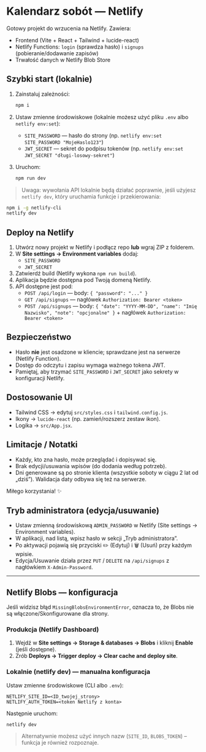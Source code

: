 # Kalendarz sobót — Netlify

Gotowy projekt do wrzucenia na Netlify. Zawiera:
- Frontend (Vite + React + Tailwind + lucide-react)
- Netlify Functions: `login` (sprawdza hasło) i `signups` (pobieranie/dodawanie zapisów)
- Trwałość danych w Netlify Blob Store

## Szybki start (lokalnie)
1. Zainstaluj zależności:
   ```bash
   npm i
   ```

2. Ustaw zmienne środowiskowe (lokalnie możesz użyć pliku `.env` albo `netlify env:set`):
   - `SITE_PASSWORD` — hasło do strony (np. `netlify env:set SITE_PASSWORD "MojeHaslo123"`)
   - `JWT_SECRET` — sekret do podpisu tokenów (np. `netlify env:set JWT_SECRET "długi-losowy-sekret"`)

3. Uruchom:
   ```bash
   npm run dev
   ```

> Uwaga: wywołania API lokalnie będą działać poprawnie, jeśli użyjesz `netlify dev`, który uruchamia funkcje i przekierowania:
```bash
npm i -g netlify-cli
netlify dev
```

## Deploy na Netlify
1. Utwórz nowy projekt w Netlify i podłącz repo **lub** wgraj ZIP z folderem.
2. W **Site settings → Environment variables** dodaj:
   - `SITE_PASSWORD`
   - `JWT_SECRET`
3. Zatwierdź build (Netlify wykona `npm run build`).
4. Aplikacja będzie dostępna pod Twoją domeną Netlify.
5. API dostępne jest pod:
   - `POST /api/login` — body: `{ "password": "..." }`
   - `GET /api/signups` — nagłówek `Authorization: Bearer <token>`
   - `POST /api/signups` — body: `{ "date": "YYYY-MM-DD", "name": "Imię Nazwisko", "note": "opcjonalne" }` + nagłówek `Authorization: Bearer <token>`

## Bezpieczeństwo
- Hasło **nie** jest osadzone w kliencie; sprawdzane jest na serwerze (Netlify Function).
- Dostęp do odczytu i zapisu wymaga ważnego tokena JWT.
- Pamiętaj, aby trzymać `SITE_PASSWORD` i `JWT_SECRET` jako sekrety w konfiguracji Netlify.

## Dostosowanie UI
- Tailwind CSS → edytuj `src/styles.css` i `tailwind.config.js`.
- Ikony → `lucide-react` (np. zamień/rozszerz zestaw ikon).
- Logika → `src/App.jsx`.

## Limitacje / Notatki
- Każdy, kto zna hasło, może przeglądać i dopisywać się.
- Brak edycji/usuwania wpisów (do dodania według potrzeb).
- Dni generowane są po stronie klienta (wszystkie soboty w ciągu 2 lat od „dziś”). Walidacja daty odbywa się też na serwerze.

Miłego korzystania! ✨

## Tryb administratora (edycja/usuwanie)
- Ustaw zmienną środowiskową `ADMIN_PASSWORD` w Netlify (Site settings → Environment variables).
- W aplikacji, nad listą, wpisz hasło w sekcji „Tryb administratora”.
- Po aktywacji pojawią się przyciski ✏️ (Edytuj) i 🗑 (Usuń) przy każdym wpisie.
- Edycja/Usuwanie działa przez `PUT` / `DELETE` na `/api/signups` z nagłówkiem `X-Admin-Password`.


---
## Netlify Blobs — konfiguracja
Jeśli widzisz błąd `MissingBlobsEnvironmentError`, oznacza to, że Blobs nie są włączone/Skonfigurowane dla strony.

### Produkcja (Netlify Dashboard)
1. Wejdź w **Site settings → Storage & databases → Blobs** i kliknij **Enable** (jeśli dostępne).
2. Zrób **Deploys → Trigger deploy → Clear cache and deploy site**.

### Lokalnie (netlify dev) — manualna konfiguracja
Ustaw zmienne środowiskowe (CLI albo `.env`):
```
NETLIFY_SITE_ID=<ID_twojej_strony>
NETLIFY_AUTH_TOKEN=<token Netlify z konta>
```
Następnie uruchom:
```
netlify dev
```

> Alternatywnie możesz użyć innych nazw (`SITE_ID`, `BLOBS_TOKEN`) – funkcja je również rozpoznaje.
